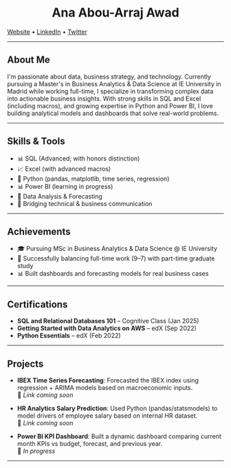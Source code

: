 <h1 align="center"> Ana Abou-Arraj Awad </h1>

<p align="center">

<a href="https://yourwebsite.com">Website</a> •
<a href="https://www.linkedin.com/in/anaawad/">LinkedIn</a> •
<a href="https://twitter.com/yourhandle">Twitter</a>

</p>

---

## About Me

I'm passionate about data, business strategy, and technology. Currently pursuing a Master's in Business Analytics & Data Science at IE University in Madrid while working full-time, I specialize in transforming complex data into actionable business insights. With strong skills in SQL and Excel (including macros), and growing expertise in Python and Power BI, I love building analytical models and dashboards that solve real-world problems.

---

## Skills & Tools

- 📊 SQL (Advanced; with honors distinction)
- 📈 Excel (with advanced macros)
- 🐍 Python (pandas, matplotlib, time series, regression)
- 📊 Power BI (learning in progress)
- 📁 Data Analysis & Forecasting
- 💬 Bridging technical & business communication

---

## Achievements

- 🎓 Pursuing MSc in Business Analytics & Data Science @ IE University  
- 💼 Successfully balancing full-time work (9–7) with part-time graduate study  
- 📊 Built dashboards and forecasting models for real business cases

---

## Certifications

- **SQL and Relational Databases 101** – Cognitive Class (Jan 2025)  
- **Getting Started with Data Analytics on AWS** – edX (Sep 2022)  
- **Python Essentials** – edX (Feb 2022)

---

## Projects

- **IBEX Time Series Forecasting**: Forecasted the IBEX index using regression + ARIMA models based on macroeconomic inputs.  
  🔗 *Link coming soon*

- **HR Analytics Salary Prediction**: Used Python (pandas/statsmodels) to model drivers of employee salary based on internal HR dataset.  
  🔗 *Link coming soon*

- **Power BI KPI Dashboard**: Built a dynamic dashboard comparing current month KPIs vs budget, forecast, and previous year.  
  🔗 *In progress*

---
